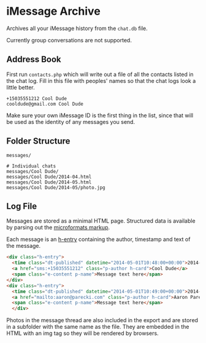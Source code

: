 iMessage Archive
================

Archives all your iMessage history from the `chat.db` file.

Currently group conversations are not supported.


Address Book
------------

First run `contacts.php` which will write out a file of all the contacts listed in the chat log.
Fill in this file with peoples' names so that the chat logs look a little better.

```
+15035551212 Cool Dude
cooldude@gmail.com Cool Dude
```

Make sure your own iMessage ID is the first thing in the list, since that will be used
as the identity of any messages you send.


Folder Structure
----------------

```
messages/

# Individual chats
messages/Cool Dude/
messages/Cool Dude/2014-04.html
messages/Cool Dude/2014-05.html
messages/Cool Dude/2014-05/photo.jpg
```

Log File
--------

Messages are stored as a minimal HTML page. Structured data is available by parsing out
the [microformats markup](http://microformats.org/wiki/microformats2).

Each message is an [h-entry](http://microformats.org/wiki/h-entry) containing the author, timestamp and text of the message.

```html
<div class="h-entry">
  <time class="dt-published" datetime="2014-05-01T10:48:00+00:00">2014-05-01 10:48:00</time> 
  <a href="sms:+15035551212" class="p-author h-card">Cool Dude</a>
  <span class="e-content p-name">Message text here</span>
</div>
<div class="h-entry">
  <time class="dt-published" datetime="2014-05-01T10:49:00+00:00">2014-05-01 10:49:00</time> 
  <a href="mailto:aaron@parecki.com" class="p-author h-card">Aaron Parecki</a> 
  <span class="e-content p-name">Message text here</span>
  </div>
```

Photos in the message thread are also included in the export and are stored in a subfolder with the same name as the file. They are embedded in the HTML with an img tag so they will be rendered by browsers.

